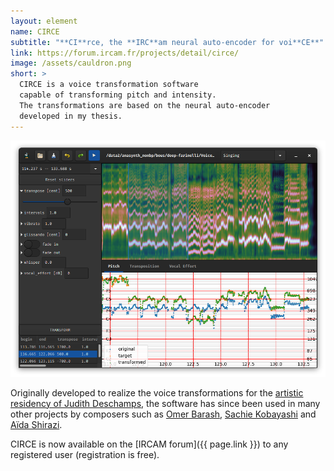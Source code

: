```yaml
---
layout: element
name: CIRCE
subtitle: "**CI**rce, the **IRC**am neural auto-encoder for voi**CE**"
link: https://forum.ircam.fr/projects/detail/circe/
image: /assets/cauldron.png
short: >
  CIRCE is a voice transformation software
  capable of transforming pitch and intensity.
  The transformations are based on the neural auto-encoder
  developed in my thesis.
---
```


![Screenshot](/assets/circe.png)

Originally developed to realize the voice transformations
for the [artistic residency of Judith Deschamps](/collaborations/anothervoice),
the software has since
been used in many other projects
by composers such as
[Omer Barash](/collaborations/GNZ),
[Sachie Kobayashi](/collaborations/day0)
and [Aïda Shirazi](/collaborations/neentrecorps).

CIRCE is now available on the [IRCAM forum]({{ page.link }})
to any registered user (registration is free).
